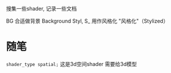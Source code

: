  搜集一些shader, 记录一些文档

BG       合适做背景 Background
Styl, S_ 用作风格化 "风格化"（Stylized）


# 随笔
`shader_type spatial;` 这是3d空间shader 需要给3d模型
